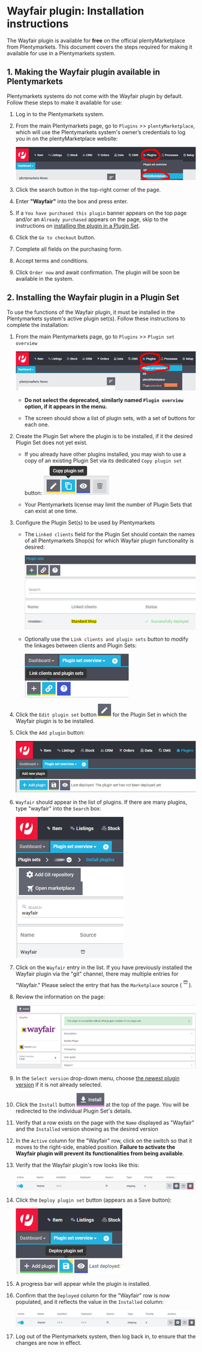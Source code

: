 # Wayfair plugin: Installation instructions
The Wayfair plugin is available for **free** on the official plentyMarketplace from Plentymarkets. This document covers the steps required for making it available for use in a Plentymarkets system.

## 1. Making the Wayfair plugin available in Plentymarkets
Plentymarkets systems do not come with the Wayfair plugin by default.
Follow these steps to make it available for use:

1. Log in to the Plentymarkets system.

2. From the main Plentymarkets page, go to `Plugins` >> `plentyMarketplace`, which will use the Plentymarkets system's owner’s credentials to log you in on the plentyMarketplace website:


    ![plentyMarketplace in menu](../../../images/en/menu_marketplace.png)

3. Click the search button in the top-right corner of the page.

4. Enter **"Wayfair"** into the box and press enter.

5. If a `You have purchased this plugin` banner appears on the top page and/or an `Already purchased` appears on the page, skip to the instructions on [installing the plugin in a Plugin Set](#2-installing-the-wayfair-plugin-in-a-plugin-set).

6. Click the `Go to checkout` button.

7. Complete all fields on the purchasing form.

8. Accept terms and conditions.

9. Click `Order now` and await confirmation. The plugin will be soon be available in the system.

## 2. Installing the Wayfair plugin in a Plugin Set
To use the functions of the Wayfair plugin, it must be installed in the Plentymarkets system's active plugin set(s). Follow these instructions to complete the installation:

1. From the main Plentymarkets page, go to `Plugins` >> `Plugin set overview`

    ![plugins_menu_plugin_set_overview](../../../images/en/plugins_menu_plugin_set_overview.png)

    * **Do not select the deprecated, similarly named `Plugin overview` option, if it appears in the menu.**

    * The screen should show a list of plugin sets, with a set of buttons for each one.

2. Create the Plugin Set where the plugin is to be installed, if it the desired Plugin Set does not yet exist.

    * If you already have other plugins installed, you may wish to use a copy of an existing Plugin Set via its dedicated `Copy plugin set` button: ![copy plugin set button](../../../images/en/installation/button_copy_plugin_set.png)

    * Your Plentymarkets license may limit the number of Plugin Sets that can exist at one time.

3. Configure the Plugin Set(s) to be used by Plentymarkets
    * The `Linked clients` field for the Plugin Set should contain the names of all Plentymarkets Shop(s) for which Wayfair plugin functionality is desired:

        ![linked clients](../../../images/en/plugin_sets_linked_clients.png)

    * Optionally use the `Link clients and plugin sets` button to modify the linkages between clients and Plugin Sets:

        ![link plugin sets button](../../../images/en/installation/button_link_plugin_sets.png)

4. Click the `Edit plugin set` button ![pencil button](../../../images/common/button_pencil.png) for the Plugin Set in which the Wayfair plugin is to be installed.

5. Click the `Add plugin` button:

    ![add plugin button](../../../images/en/installation/button_add_plugin.png)

6. `Wayfair` should appear in the list of plugins. If there are many plugins, type "wayfair" into the `Search` box:

    ![search_for_wayfair_plugin](../../../images/en/installation/search_for_wayfair_plugin.png)

7. Click on the `Wayfair` entry in the list. If you have previously installed the Wayfair plugin via the "git" channel, there may multiple entries for "Wayfair." Please select the entry that has the `Marketplace` source (![marketplace icon](../../../images/common/icon_marketplace.png)).

8. Review the information on the page:

    ![wayfair plugin info](../../../images/en/installation/marketplace_wayfair.png)

9. In the `Select version` drop-down menu, choose [the newest plugin version](https://github.com/wayfair-contribs/plentymarkets-plugin/releases) if it is not already selected.

10. Click the `Install` button ![install button](../../../images/en/installation/button_install.png) at the top of the page. You will be redirected to the individual Plugin Set's details.

11. Verify that a row exists on the page with the `Name` displayed as "Wayfair" and the `Installed` version showing as the desired version

12. In the `Active` column for the "Wayfair" row, click on the switch so that it moves to the right-side, enabled position. **Failure to activate the Wayfair plugin will prevent its functionalities from being available**.

13. Verify that the Wayfair plugin's row looks like this:

    ![wayfair plugin not yet deployed](../../../images/en/installation/wayfair_plugin_not_yet_deployed.png)

14. Click the `Deploy plugin set` button (appears as a Save button):

    ![deploy plugin set button](../../../images/en/installation/button_deploy_plugin_set.png)

15. A progress bar will appear while the plugin is installed.

16. Confirm that the `Deployed` column for the "Wayfair" row is now populated, and it reflects the value in the `Installed` column:

    ![wayfair plugin deployed](../../../images/en/installation/wayfair_plugin_deployed.png)

17. Log out of the Plentymarkets system, then log back in, to ensure that the changes are now in effect.
